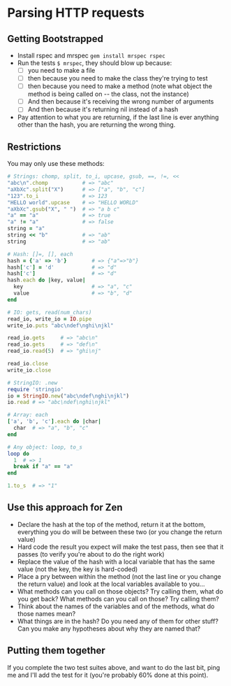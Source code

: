 Parsing HTTP requests
=====================

Getting Bootstrapped
--------------------

* Install rspec and mrspec `gem install mrspec rspec`
* Run the tests `$ mrspec`, they should blow up because:
  - [ ] you need to make a file
  - [ ] then because you need to make the class they're trying to test
  - [ ] then because you need to make a method (note what object the method is being called on -- the class, not the instance)
  - [ ] And then because it's receiving the wrong number of arguments
  - [ ] And then because it's returning nil instead of a hash
* Pay attention to what you are returning,
  if the last line is ever anything other than the hash,
  you are returning the wrong thing.

Restrictions
------------

You may only use these methods:


```ruby
# Strings: chomp, split, to_i, upcase, gsub, ==, !=, <<
"abc\n".chomp           # => "abc"
"aXbXc".split("X")      # => ["a", "b", "c"]
"123".to_i              # => 123
"HELLO world".upcase    # => "HELLO WORLD"
"aXbXc".gsub("X", " ")  # => "a b c"
"a" == "a"              # => true
"a" != "a"              # => false
string = "a"
string << "b"           # => "ab"
string                  # => "ab"

# Hash: []=, [], each
hash = {'a' => 'b'}        # => {"a"=>"b"}
hash['c'] = 'd'            # => "d"
hash['c']                  # => "d"
hash.each do |key, value|
  key                      # => "a", "c"
  value                    # => "b", "d"
end

# IO: gets, read(num_chars)
read_io, write_io = IO.pipe
write_io.puts "abc\ndef\nghi\njkl"

read_io.gets     # => "abc\n"
read_io.gets     # => "def\n"
read_io.read(5)  # => "ghi\nj"

read_io.close
write_io.close

# StringIO: .new
require 'stringio'
io = StringIO.new("abc\ndef\nghi\njkl")
io.read # => "abc\ndef\nghi\njkl"

# Array: each
['a', 'b', 'c'].each do |char|
  char  # => "a", "b", "c"
end

# Any object: loop, to_s
loop do
  1  # => 1
  break if "a" == "a"
end

1.to_s  # => "1"
```


Use this approach for Zen
-------------------------

* Declare the hash at the top of the method, return it at the bottom, everything you do will be between these two (or you change the return value)
* Hard code the result you expect will make the test pass, then see that it passes (to verify you're about to do the right work)
* Replace the value of the hash with a local variable that has the same value (not the key, the key is hard-coded)
* Place a pry between within the method (not the last line or you change the return value)
  and look at the local variables available to you...
* What methods can you call on those objects? Try calling them, what do you get back?
  What methods can you call on those? Try calling them?
* Think about the names of the variables and of the methods, what do those names mean?
* What things are in the hash? Do you need any of them for other stuff? Can you make any hypotheses about why they are named that?


Putting them together
---------------------

If you complete the two test suites above, and want to do the last bit,
ping me and I'll add the test for it (you're probably 60% done at this point).
